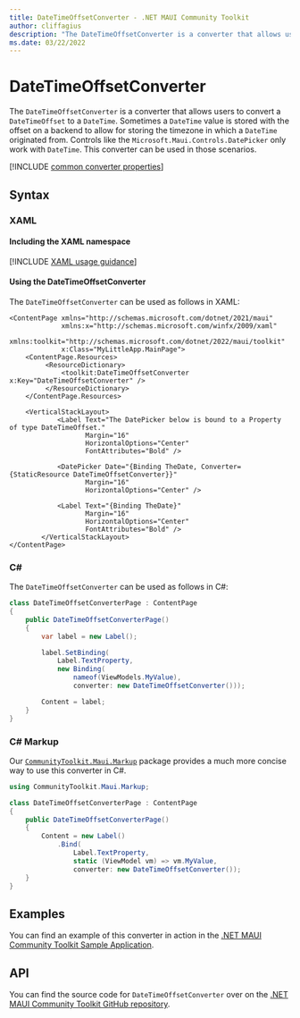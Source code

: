 ```yaml
---
title: DateTimeOffsetConverter - .NET MAUI Community Toolkit
author: cliffagius
description: "The DateTimeOffsetConverter is a converter that allows users to convert a DateTimeOffset to a DateTime "
ms.date: 03/22/2022
---
```


# DateTimeOffsetConverter

The `DateTimeOffsetConverter` is a converter that allows users to convert a `DateTimeOffset` to a `DateTime`. Sometimes a `DateTime` value is stored with the offset on a backend to allow for storing the timezone in which a `DateTime` originated from. Controls like the `Microsoft.Maui.Controls.DatePicker` only work with `DateTime`. This converter can be used in those scenarios.

[!INCLUDE [common converter properties](../includes/communitytoolkit-converter.md)]

## Syntax

### XAML

#### Including the XAML namespace

[!INCLUDE [XAML usage guidance](../includes/xaml-usage.md)]

#### Using the DateTimeOffsetConverter

The `DateTimeOffsetConverter` can be used as follows in XAML:

```xaml
<ContentPage xmlns="http://schemas.microsoft.com/dotnet/2021/maui"
             xmlns:x="http://schemas.microsoft.com/winfx/2009/xaml"
             xmlns:toolkit="http://schemas.microsoft.com/dotnet/2022/maui/toolkit"
             x:Class="MyLittleApp.MainPage">
    <ContentPage.Resources>
         <ResourceDictionary>
             <toolkit:DateTimeOffsetConverter x:Key="DateTimeOffsetConverter" />
         </ResourceDictionary>
    </ContentPage.Resources>

    <VerticalStackLayout>
            <Label Text="The DatePicker below is bound to a Property of type DateTimeOffset."
                   Margin="16"
                   HorizontalOptions="Center"
                   FontAttributes="Bold" />

            <DatePicker Date="{Binding TheDate, Converter={StaticResource DateTimeOffsetConverter}}" 
                   Margin="16"
                   HorizontalOptions="Center" />

            <Label Text="{Binding TheDate}"
                   Margin="16"
                   HorizontalOptions="Center"
                   FontAttributes="Bold" />
        </VerticalStackLayout>
</ContentPage>
```



### C#

The `DateTimeOffsetConverter` can be used as follows in C#:

```csharp
class DateTimeOffsetConverterPage : ContentPage
{
    public DateTimeOffsetConverterPage()
    {
        var label = new Label();

		label.SetBinding(
			Label.TextProperty,
			new Binding(
				nameof(ViewModels.MyValue),
				converter: new DateTimeOffsetConverter()));

		Content = label;
    }
}
```

### C# Markup

Our [`CommunityToolkit.Maui.Markup`](../markup/markup.md) package provides a much more concise way to use this converter in C#.

```csharp
using CommunityToolkit.Maui.Markup;

class DateTimeOffsetConverterPage : ContentPage
{
    public DateTimeOffsetConverterPage()
    {
        Content = new Label()
            .Bind(
                Label.TextProperty,
                static (ViewModel vm) => vm.MyValue,
                converter: new DateTimeOffsetConverter());
    }
}
```

## Examples

You can find an example of this converter in action in the [.NET MAUI Community Toolkit Sample Application](https://github.com/CommunityToolkit/Maui/blob/main/samples/CommunityToolkit.Maui.Sample/Pages/Converters/DateTimeOffsetConverterPage.xaml).

## API

You can find the source code for `DateTimeOffsetConverter` over on the [.NET MAUI Community Toolkit GitHub repository](https://github.com/CommunityToolkit/Maui/blob/main/src/CommunityToolkit.Maui/Converters/DateTimeOffsetConverter.shared.cs).
